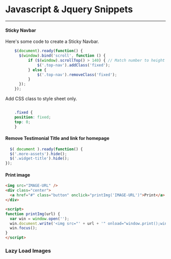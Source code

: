 # <i class="fab fa-js-square"></i> Javascript & Jquery Snippets
***
#### Sticky Navbar

Here's some code to create a Sticky Navbar.

```js
    $(document).ready(function() {
      $(window).bind('scroll', function () {
          if ($(window).scrollTop() > 140) { // Match number to height of header
              $('.top-nav').addClass('fixed');
          } else {
              $('.top-nav').removeClass('fixed');
          }
      });
    });
```

Add CSS class to style sheet only.

```css

    .fixed {
    position: fixed;
    top: 0;
    }
```
#### Remove Testimonial Title and link for homepage
```js
  $( document ).ready(function() {
  $('.more-assets').hide();
  $('.widget-title').hide();
});
```

#### Print image
```html
<img src="IMAGE-URL" />
<div class="center">
  <a href="#" class="button" onclick="printImg('IMAGE-URL')">Print</a>
</div>

<script>
function printImg(url) {
  var win = window.open('');
  win.document.write('<img src="' + url + '" onload="window.print();window.close()" />');
  win.focus();
}
</script>
```


### Lazy Load Images 
```js

```
